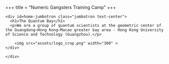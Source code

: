 +++
title = "Numeric Gangsters Training Camp"
+++

~~~
<div id=home-jumbotron class="jumbotron text-center">
  <h1>The Quantum Bay</h1>
  <p>We are a group of quantum scientists at the geometric center of the Guangdong–Hong Kong–Macao greater bay area - Hong Kong University of Science and Technology (Guangzhou).</p>

    <img src="assets/logo_crop.png" width="300" >
</div>

</div>
~~~
